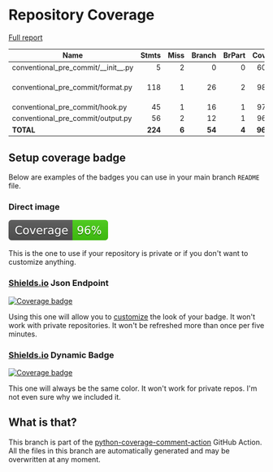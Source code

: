 # Repository Coverage

[Full report](https://htmlpreview.github.io/?https://github.com/ACTSIS/conventional-pre-commit/blob/python-coverage-comment-action-data/htmlcov/index.html)

| Name                                      |    Stmts |     Miss |   Branch |   BrPart |   Cover |   Missing |
|------------------------------------------ | -------: | -------: | -------: | -------: | ------: | --------: |
| conventional\_pre\_commit/\_\_init\_\_.py |        5 |        2 |        0 |        0 |     60% |       5-7 |
| conventional\_pre\_commit/format.py       |      118 |        1 |       26 |        2 |     98% |197, 218->221 |
| conventional\_pre\_commit/hook.py         |       45 |        1 |       16 |        1 |     97% |        90 |
| conventional\_pre\_commit/output.py       |       56 |        2 |       12 |        1 |     96% |     77-78 |
|                                 **TOTAL** |  **224** |    **6** |   **54** |    **4** | **96%** |           |


## Setup coverage badge

Below are examples of the badges you can use in your main branch `README` file.

### Direct image

[![Coverage badge](https://raw.githubusercontent.com/ACTSIS/conventional-pre-commit/python-coverage-comment-action-data/badge.svg)](https://htmlpreview.github.io/?https://github.com/ACTSIS/conventional-pre-commit/blob/python-coverage-comment-action-data/htmlcov/index.html)

This is the one to use if your repository is private or if you don't want to customize anything.

### [Shields.io](https://shields.io) Json Endpoint

[![Coverage badge](https://img.shields.io/endpoint?url=https://raw.githubusercontent.com/ACTSIS/conventional-pre-commit/python-coverage-comment-action-data/endpoint.json)](https://htmlpreview.github.io/?https://github.com/ACTSIS/conventional-pre-commit/blob/python-coverage-comment-action-data/htmlcov/index.html)

Using this one will allow you to [customize](https://shields.io/endpoint) the look of your badge.
It won't work with private repositories. It won't be refreshed more than once per five minutes.

### [Shields.io](https://shields.io) Dynamic Badge

[![Coverage badge](https://img.shields.io/badge/dynamic/json?color=brightgreen&label=coverage&query=%24.message&url=https%3A%2F%2Fraw.githubusercontent.com%2FACTSIS%2Fconventional-pre-commit%2Fpython-coverage-comment-action-data%2Fendpoint.json)](https://htmlpreview.github.io/?https://github.com/ACTSIS/conventional-pre-commit/blob/python-coverage-comment-action-data/htmlcov/index.html)

This one will always be the same color. It won't work for private repos. I'm not even sure why we included it.

## What is that?

This branch is part of the
[python-coverage-comment-action](https://github.com/marketplace/actions/python-coverage-comment)
GitHub Action. All the files in this branch are automatically generated and may be
overwritten at any moment.